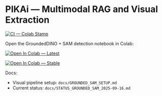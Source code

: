 # PIKAi — Multimodal RAG and Visual Extraction

[![CI — Colab Stamp](https://github.com/aptyp78/PIKAi/actions/workflows/update-colab-latest.yml/badge.svg?branch=main)](https://github.com/aptyp78/PIKAi/actions/workflows/update-colab-latest.yml)

Open the GroundedDINO + SAM detection notebook in Colab:

[![Open In Colab — Latest](https://colab.research.google.com/assets/colab-badge.svg)](https://colab.research.google.com/github/aptyp78/PIKAi/blob/colab-latest/notebooks/Grounded_DINO_SAM2_Detection.ipynb)

[![Open In Colab — Stable](https://img.shields.io/badge/Colab-Stable-blue?logo=google-colab&logoColor=white)](https://colab.research.google.com/github/aptyp78/PIKAi/blob/colab-stable/notebooks/Grounded_DINO_SAM2_Detection.ipynb)

Docs:
- Visual pipeline setup: `docs/GROUNDED_SAM_SETUP.md`
- Current status: `docs/STATUS_GROUNDED_SAM_2025-09-16.md`
